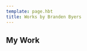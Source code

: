 ```yaml
---
template: page.hbt
title: Works by Branden Byers
---
```


<div class="lead-center">
  <section>
    <h1>My Work</h1>
  </section>
</div>


